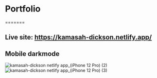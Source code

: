 # Portfolio

=======

## Live site: https://kamasah-dickson.netlify.app/

## Mobile darkmode

![kamasah-dickson netlify app_(iPhone 12 Pro) (2)](https://github.com/Kamasah-Dickson/Port-folio/assets/86136379/7ea01c3a-55ac-47c4-9f7f-e2943c41e01d)
![kamasah-dickson netlify app_(iPhone 12 Pro) (3)](https://github.com/Kamasah-Dickson/Port-folio/assets/86136379/c3b64f4c-b041-418e-8630-94ac33b8acec)

<!-- npm install -g npm -->
<!-- npm config list -->
